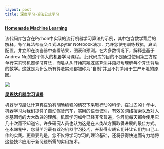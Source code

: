 ```yaml
---
layout: post
title: 深度学习-算法公式学习
---
```


[**Homemade Machine Learning**](https://github.com/trekhleb/homemade-machine-learning)

该代码库包含在Python中实现的流行机器学习算法的示例，其中包含数学背后的解释。每个算法都有交互式Jupyter Notebook演示，允许您使用训练数据，算法配置，并立即在浏览器中查看结果，图表和预测。在大多数情况下，解释是基于Andrew Ng的这个伟大的机器学习课程。
此代码库的目的不是通过使用第三方库单行来实现机器学习算法，而是从头开始实践这些算法并更好地理解每个算法背后的数学。这就是为什么所有算法实现都被称为“自制”并且不打算用于生产环境的原因。

<img src="https://github.com/trekhleb/homemade-machine-learning/blob/master/images/machine-learning-map.png">


[**吴恩达机器学习课程**](https://www.coursera.org/learn/machine-learning)

机器学习是让计算机在没有明确编程的情况下采取行动的科学。在过去的十年中，机器学习为我们提供了自动驾驶汽车，实用的语音识别，有效的网络搜索以及对人类基因组的大大改进的理解。机器学习如今已经非常普遍，你可能每天都会使用它几十次而不知道它。许多研究人员也认为这是在人类AI方面取得进展的最佳方式。在本课程中，您将学习最有效的机器学习技巧，并获得实践它们并让它们为自己工作的实践。更重要的是，您不仅将学习学习的理论基础，还将获得快速而有力地将这些技术应用于新问题所需的实用技术。


